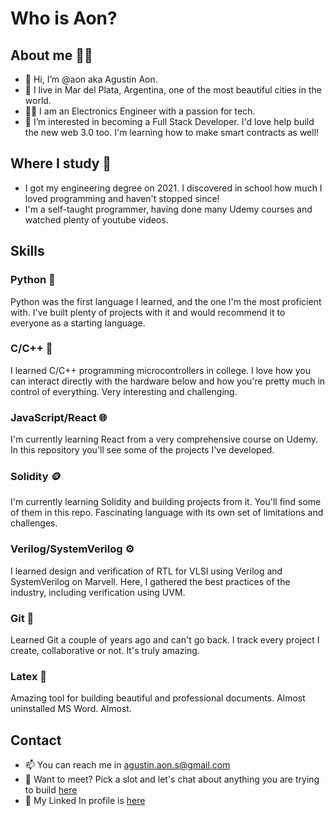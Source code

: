 # Who is Aon?

## About me 🧒🏾
- 👋 Hi, I’m @aon aka Agustin Aon.
- 🌊 I live in Mar del Plata, Argentina, one of the most beautiful cities in the world.
- ✍🏾 I am an Electronics Engineer with a passion for tech.
- 👀 I’m interested in becoming a Full Stack Developer. I'd love help build the new web 3.0 too. I'm learning how to make smart contracts as well!

## Where I study 📖
- I got my engineering degree on 2021. I discovered in school how much I loved programming and haven't stopped since!
- I'm a self-taught programmer, having done many Udemy courses and watched plenty of youtube videos.

## Skills
### Python 🐍
Python was the first language I learned, and the one I'm the most proficient with. I've built plenty of projects with it and would recommend it to everyone as a starting language.

### C/C++ 🔌
I learned C/C++ programming microcontrollers in college. I love how you can interact directly with the hardware below and how you're pretty much in control of everything. Very interesting and challenging.

### JavaScript/React 🌐
I'm currently learning React from a very comprehensive course on Udemy. In this repository you'll see some of the projects I've developed.

### Solidity 🪙
I'm currently learning Solidity and building projects from it. You'll find some of them in this repo. Fascinating language with its own set of limitations and challenges.

### Verilog/SystemVerilog ⚙️
I learned design and verification of RTL for VLSI using Verilog and SystemVerilog on Marvell. Here, I gathered the best practices of the industry, including verification using UVM.

### Git 🚩
Learned Git a couple of years ago and can't go back. I track every project I create, collaborative or not. It's truly amazing.

### Latex 📜
Amazing tool for building beautiful and professional documents. Almost uninstalled MS Word. Almost.

## Contact
- 📫 You can reach me in agustin.aon.s@gmail.com
- 📆 Want to meet? Pick a slot and let's chat about anything you are trying to build [here](https://calendly.com/agustin-aon/30min)
- 🔗 My Linked In profile is [here](https://www.linkedin.com/in/agustin-aon-8b444b88/)
